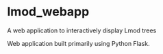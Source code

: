 # lmod_webapp
A web application to interactively display Lmod trees

Web application built primarily using Python Flask.

